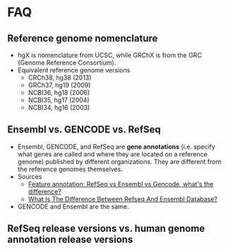 # FAQ

## Reference genome nomenclature
- hgX is nomenclature from UCSC, while GRChX is from the GRC (Genome Reference Consortium).
- Equivalent reference genome versions
  - CRCh38, hg38 (2013)
  - GRCh37, hg19 (2009)
  - NCBI36, hg18 (2006)
  - NCBI35, hg17 (2004)
  - NCBI34, hg16 (2003)

## Ensembl vs. GENCODE vs. RefSeq
- Ensembl, GENCODE, and RefSeq are **gene annotations** (i.e. specify what genes are called and where they are located on a reference genome) published by different organizations. They are different from the reference genomes themselves.
- Sources
  - [Feature annotation: RefSeq vs Ensembl vs Gencode, what's the difference?](https://bioinformatics.stackexchange.com/questions/21/feature-annotation-refseq-vs-ensembl-vs-gencode-whats-the-difference)
  - [What Is The Difference Between Refseq And Ensembl Database?](https://www.biostars.org/p/72845/)
- GENCODE and Ensembl are the same.

## RefSeq release versions vs. human genome annotation release versions
